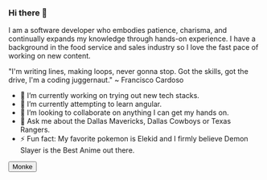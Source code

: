### Hi there 👋

I am a software developer who embodies patience, charisma, and continually expands
my knowledge through hands-on experience. I have a background in the food service 
and sales industry so I love the fast pace of working on new content.

"I'm writing lines, making loops, never gonna stop.
Got the skills, got the drive, I'm a coding juggernaut." ~ Francisco Cardoso


- 🔭 I’m currently working on trying out new tech stacks.
- 🌱 I’m currently attempting to learn angular.
- 👯 I’m looking to collaborate on anything I can get my hands on.
- 💬 Ask me about the Dallas Mavericks, Dallas Cowboys or Texas Rangers.
- ⚡ Fun fact: My favorite pokemon is Elekid and I firmly believe 
              Demon Slayer is the Best Anime out there.

<button> Monke </button>
